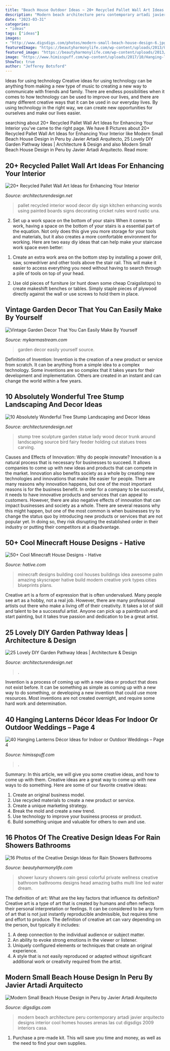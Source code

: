 ```yaml
---
title: "Beach House Outdoor Ideas ~ 20+ Recycled Pallet Wall Art Ideas For Enhancing Your Interior"
description: "Modern beach architecture peru contemporary artadi javier arquitecto designs interior cool homes houses arenas las cut digsdigs 2009 interiors casa"
date: "2023-03-31"
categories:
- "ideas"
tags: ["ideas"]
images:
- "http://www.digsdigs.com/photos/modern-small-beach-house-design-6.jpg"
featuredImage: "https://beautyharmonylife.com/wp-content/uploads/2013/09/99ede60175fe20ec9f59627e71dfe0f7.jpg"
featured_image: "https://beautyharmonylife.com/wp-content/uploads/2013/09/99ede60175fe20ec9f59627e71dfe0f7.jpg"
image: "https://www.himisspuff.com/wp-content/uploads/2017/10/Hanging-lantern-wedding-decor-33.jpg"
ShowToc: true
author: "Jefferey Botsford"
---
```



Ideas for using technology
Creative ideas for using technology can be anything from making a new type of music to creating a new way to communicate with friends and family. There are endless possibilities when it comes to how technology can be used to improve our lives, and there are many different creative ways that it can be used in our everyday lives. By using technology in the right way, we can create new opportunities for ourselves and make our lives easier.

	

		
searching about 20+ Recycled Pallet Wall Art Ideas for Enhancing Your Interior you've came to the right page. We have 8 Pictures about 20+ Recycled Pallet Wall Art Ideas for Enhancing Your Interior like Modern Small Beach House Design in Peru by Javier Artadi Arquitecto, 25 Lovely DIY Garden Pathway Ideas | Architecture &amp; Design and also Modern Small Beach House Design in Peru by Javier Artadi Arquitecto. Read more:
		
    
## 20+ Recycled Pallet Wall Art Ideas For Enhancing Your Interior

<img loading=lazy src="http://cdn.architecturendesign.net/wp-content/uploads/2015/06/AD-Pallet-Wall-Art-7.jpg" onerror="this.onerror=null;this.src='https://tse3.mm.bing.net/th?id=OIP.Q3UQX1J8h8p5UFXXuB7W6gHaQP&amp;pid=15.1';" alt="20+ Recycled Pallet Wall Art Ideas for Enhancing Your Interior">

_Source: architecturendesign.net_

>pallet recycled interior wood decor diy sign kitchen enhancing words using painted boards signs decorating cricket rules word rustic una. 

	

2) Set up a work space on the bottom of your stairs
When it comes to work, having a space on the bottom of your stairs is a essential part of the equation. Not only does this give you more storage for your tools and materials, but it also creates a more comfortable environment for working. Here are two easy diy ideas that can help make your staircase work space even better:
1. Create an extra work area on the bottom step by installing a power drill, saw, screwdriver and other tools above the stair rail. This will make it easier to access everything you need without having to search through a pile of tools on top of your head.

2. Use old pieces of furniture (or hunt down some cheap Craigslistops) to create makeshift benches or tables. Simply staple pieces of plywood directly against the wall or use screws to hold them in place.

    
## Vintage Garden Decor That You Can Easily Make By Yourself

<img loading=lazy src="https://mykarmastream.com/wp-content/uploads/2017/08/vintage-garden-decor-12.jpg" onerror="this.onerror=null;this.src='https://tse4.mm.bing.net/th?id=OIP.XUpHMkjz1vYTgcB9a6d6mgHaKI&amp;pid=15.1';" alt="Vintage Garden Decor That You Can Easily Make By Yourself">

_Source: mykarmastream.com_

>garden decor easily yourself source. 

	

Definition of Invention:
Invention is the creation of a new product or service from scratch. It can be anything from a simple idea to a complex technology. Some inventions are so complex that it takes years for their development and implementation. Others are created in an instant and can change the world within a few years.

    
## 10 Absolutely Wonderful Tree Stump Landscaping And Decor Ideas

<img loading=lazy src="http://cdn.architecturendesign.net/wp-content/uploads/2016/06/11-1.jpg" onerror="this.onerror=null;this.src='https://tse3.mm.bing.net/th?id=OIP.hF7MOAOYjjN1m3P1uGhFJgHaLE&amp;pid=15.1';" alt="10 Absolutely Wonderful Tree Stump Landscaping and Decor Ideas">

_Source: architecturendesign.net_

>stump tree sculpture garden statue lady wood decor trunk around landscaping source bird fairy feeder holding cut statues trees carving. 

	

Causes and Effects of Innovation: Why do people innovate?
Innovation is a natural process that is necessary for businesses to succeed. It allows companies to come up with new ideas and products that can compete in the market. Innovation also benefits society as a whole by creating new technologies and innovations that make life easier for people. There are many reasons why innovation happens, but one of the most important reasons is for the business benefit. In order for a company to be successful, it needs to have innovative products and services that can appeal to customers. However, there are also negative effects of innovation that can impact businesses and society as a whole. There are several reasons why this might happen, but one of the most common is when businesses try to change the status quo by introducing new products or services that are not popular yet. In doing so, they risk disrupting the established order in their industry or putting their competitors at a disadvantage.

    
## 50+ Cool Minecraft House Designs - Hative

<img loading=lazy src="https://hative.com/wp-content/uploads/2014/02/minecraft-houses/palm-building-idea-20.jpg" onerror="this.onerror=null;this.src='https://tse3.mm.bing.net/th?id=OIP.fGz7EkZUkCNCqWKfi8NMNQHaFj&amp;pid=15.1';" alt="50+ Cool Minecraft House Designs - Hative">

_Source: hative.com_

>minecraft designs building cool houses buildings idea awesome palm amazing skyscraper hative build modern creative york types cities blueprints plans. 

	

Creative art is a form of expression that is often undervalued. Many people see art as a hobby, not a real job. However, there are many professional artists out there who make a living off of their creativity. It takes a lot of skill and talent to be a successful artist. Anyone can pick up a paintbrush and start painting, but it takes true passion and dedication to be a great artist.

    
## 25 Lovely DIY Garden Pathway Ideas | Architecture &amp; Design

<img loading=lazy src="https://cdn.architecturendesign.net/wp-content/uploads/2014/08/25-Lovely-DIY-Garden-Pathway-Ideas-24.jpg" onerror="this.onerror=null;this.src='https://tse1.mm.bing.net/th?id=OIP.d5FqDeewhvs3-kTz2O6aEAHaKK&amp;pid=15.1';" alt="25 Lovely DIY Garden Pathway Ideas | Architecture &amp; Design">

_Source: architecturendesign.net_

>. 

	

Invention is a process of coming up with a new idea or product that does not exist before. It can be something as simple as coming up with a new way to do something, or developing a new invention that could use more resources. Most inventions are not created overnight, and require some hard work and determination.

    
## 40 Hanging Lanterns Décor Ideas For Indoor Or Outdoor Weddings – Page 4

<img loading=lazy src="https://www.himisspuff.com/wp-content/uploads/2017/10/Hanging-lantern-wedding-decor-33.jpg" onerror="this.onerror=null;this.src='https://tse4.mm.bing.net/th?id=OIP.NxmGHOYML6nZ7IOTkcZvaADMEy&amp;pid=15.1';" alt="40 Hanging Lanterns Décor Ideas for Indoor or Outdoor Weddings – Page 4">

_Source: himisspuff.com_

>. 

	

Summary: In this article, we will give you some creative ideas, and how to come up with them.
Creative ideas are a great way to come up with new ways to do something. Here are some of our favorite creative ideas:
1. Create an original business model.
2. Use recycled materials to create a new product or service.
3. Create a unique marketing strategy.
4. Break the mold and create a new trend. 
5. Use technology to improve your business process or product. 
6. Build something unique and valuable for others to own and use.

    
## 16 Photos Of The Creative Design Ideas For Rain Showers Bathrooms

<img loading=lazy src="https://beautyharmonylife.com/wp-content/uploads/2013/09/99ede60175fe20ec9f59627e71dfe0f7.jpg" onerror="this.onerror=null;this.src='https://tse2.mm.bing.net/th?id=OIP.w6IFBuQ7IhK0fw8sLFMa8QHaKF&amp;pid=15.1';" alt="16 Photos of the Creative Design Ideas for Rain Showers Bathrooms">

_Source: beautyharmonylife.com_

>shower luxury showers rain gessi colorful private wellness creative bathroom bathrooms designs head amazing baths multi line led water dream. 

	

The definition of art: What are the key factors that influence its definition?
Creative art is a type of art that is created by humans and often reflects their personal interpretation or feelings. It can be considered to be any form of art that is not just instantly reproducible andmissible, but requires time and effort to produce. The definition of creative art can vary depending on the person, but typically it includes:
1. A deep connection to the individual audience or subject matter.
2. An ability to evoke strong emotions in the viewer or listener.
3. Uniquely configured elements or techniques that create an original experience.
4. A style that is not easily reproduced or adapted without significant additional work or creativity required from the artist.

    
## Modern Small Beach House Design In Peru By Javier Artadi Arquitecto

<img loading=lazy src="http://www.digsdigs.com/photos/modern-small-beach-house-design-6.jpg" onerror="this.onerror=null;this.src='https://tse4.mm.bing.net/th?id=OIP.q7GDzPZN_th3c99_z9-0VwHaLX&amp;pid=15.1';" alt="Modern Small Beach House Design in Peru by Javier Artadi Arquitecto">

_Source: digsdigs.com_

>modern beach architecture peru contemporary artadi javier arquitecto designs interior cool homes houses arenas las cut digsdigs 2009 interiors casa. 

	

1. Purchase a pre-made kit. This will save you time and money, as well as the need to find your own supplies.

